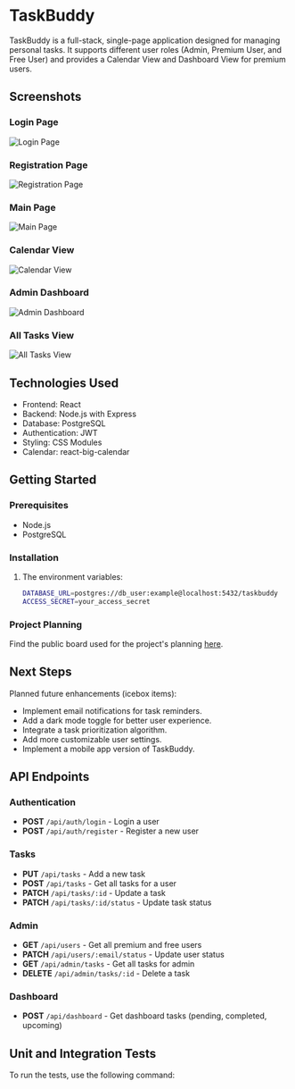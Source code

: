 # TaskBuddy

TaskBuddy is a full-stack, single-page application designed for managing personal tasks. It supports different user roles (Admin, Premium User, and Free User) and provides a Calendar View and Dashboard View for premium users.

## Screenshots

### Login Page

![Login Page](path/to/login_screenshot.png)

### Registration Page

![Registration Page](path/to/registration_screenshot.png)

### Main Page

![Main Page](path/to/main_screenshot.png)

### Calendar View

![Calendar View](path/to/calendar_screenshot.png)

### Admin Dashboard

![Admin Dashboard](path/to/admin_dashboard_screenshot.png)

### All Tasks View

![All Tasks View](path/to/all_tasks_view_screenshot.png)

## Technologies Used

- Frontend: React
- Backend: Node.js with Express
- Database: PostgreSQL
- Authentication: JWT
- Styling: CSS Modules
- Calendar: react-big-calendar

## Getting Started

### Prerequisites

- Node.js
- PostgreSQL

### Installation

1. The environment variables:

   ```bash
   DATABASE_URL=postgres://db_user:example@localhost:5432/taskbuddy
   ACCESS_SECRET=your_access_secret
   ```

### Project Planning

Find the public board used for the project's planning [here](http://your-planning-board-url).

## Next Steps

Planned future enhancements (icebox items):

- Implement email notifications for task reminders.
- Add a dark mode toggle for better user experience.
- Integrate a task prioritization algorithm.
- Add more customizable user settings.
- Implement a mobile app version of TaskBuddy.

## API Endpoints

### Authentication

- **POST** `/api/auth/login` - Login a user
- **POST** `/api/auth/register` - Register a new user

### Tasks

- **PUT** `/api/tasks` - Add a new task
- **POST** `/api/tasks` - Get all tasks for a user
- **PATCH** `/api/tasks/:id` - Update a task
- **PATCH** `/api/tasks/:id/status` - Update task status

### Admin

- **GET** `/api/users` - Get all premium and free users
- **PATCH** `/api/users/:email/status` - Update user status
- **GET** `/api/admin/tasks` - Get all tasks for admin
- **DELETE** `/api/admin/tasks/:id` - Delete a task

### Dashboard

- **POST** `/api/dashboard` - Get dashboard tasks (pending, completed, upcoming)

## Unit and Integration Tests

To run the tests, use the following command:

```

```
